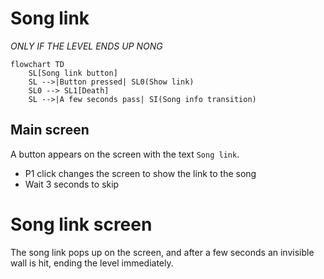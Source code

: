 # Song link
_ONLY IF THE LEVEL ENDS UP NONG_

```mermaid
flowchart TD
    SL[Song link button]
    SL -->|Button pressed| SL0(Show link)
    SL0 --> SL1[Death]
    SL -->|A few seconds pass| SI(Song info transition)
```

## Main screen
A button appears on the screen with the text `Song link`.
+ P1 click changes the screen to show the link to the song
+ Wait 3 seconds to skip

# Song link screen
The song link pops up on the screen, and after a few seconds
an invisible wall is hit, ending the level immediately.
